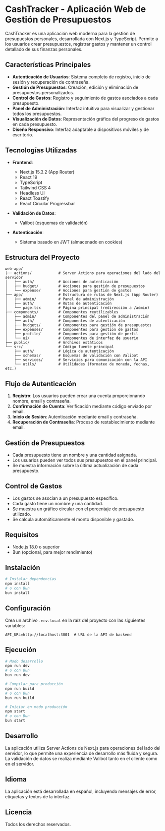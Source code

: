 # CashTracker - Aplicación Web de Gestión de Presupuestos

CashTracker es una aplicación web moderna para la gestión de presupuestos personales, desarrollada con Next.js y TypeScript. Permite a los usuarios crear presupuestos, registrar gastos y mantener un control detallado de sus finanzas personales.

## Características Principales

- **Autenticación de Usuarios**: Sistema completo de registro, inicio de sesión y recuperación de contraseña.
- **Gestión de Presupuestos**: Creación, edición y eliminación de presupuestos personalizados.
- **Control de Gastos**: Registro y seguimiento de gastos asociados a cada presupuesto.
- **Panel de Administración**: Interfaz intuitiva para visualizar y gestionar todos los presupuestos.
- **Visualización de Datos**: Representación gráfica del progreso de gastos en cada presupuesto.
- **Diseño Responsivo**: Interfaz adaptable a dispositivos móviles y de escritorio.

## Tecnologías Utilizadas

- **Frontend**:
  - Next.js 15.3.2 (App Router)
  - React 19
  - TypeScript
  - Tailwind CSS 4
  - Headless UI
  - React Toastify
  - React Circular Progressbar

- **Validación de Datos**:
  - Valibot (esquemas de validación)

- **Autenticación**:
  - Sistema basado en JWT (almacenado en cookies)

## Estructura del Proyecto

```
web-app/
├── actions/            # Server Actions para operaciones del lado del servidor
│   ├── auth/           # Acciones de autenticación
│   ├── budget/         # Acciones para gestión de presupuestos
│   └── expense/        # Acciones para gestión de gastos
├── app/                # Estructura de rutas de Next.js (App Router)
│   ├── admin/          # Panel de administración
│   ├── auth/           # Rutas de autenticación
│   └── page.tsx        # Página principal (redirección a /admin)
├── components/         # Componentes reutilizables
│   ├── admin/          # Componentes del panel de administración
│   ├── auth/           # Componentes de autenticación
│   ├── budgets/        # Componentes para gestión de presupuestos
│   ├── expenses/       # Componentes para gestión de gastos
│   ├── profile/        # Componentes para gestión de perfil
│   └── ui/             # Componentes de interfaz de usuario
├── public/             # Archivos estáticos
└── src/                # Código fuente principal
    ├── auth/           # Lógica de autenticación
    ├── schemas/        # Esquemas de validación con Valibot
    ├── services/       # Servicios para comunicación con la API
    └── utils/          # Utilidades (formateo de moneda, fechas, etc.)
```

## Flujo de Autenticación

1. **Registro**: Los usuarios pueden crear una cuenta proporcionando nombre, email y contraseña.
2. **Confirmación de Cuenta**: Verificación mediante código enviado por email.
3. **Inicio de Sesión**: Autenticación mediante email y contraseña.
4. **Recuperación de Contraseña**: Proceso de restablecimiento mediante email.

## Gestión de Presupuestos

- Cada presupuesto tiene un nombre y una cantidad asignada.
- Los usuarios pueden ver todos sus presupuestos en el panel principal.
- Se muestra información sobre la última actualización de cada presupuesto.

## Control de Gastos

- Los gastos se asocian a un presupuesto específico.
- Cada gasto tiene un nombre y una cantidad.
- Se muestra un gráfico circular con el porcentaje de presupuesto utilizado.
- Se calcula automáticamente el monto disponible y gastado.

## Requisitos

- Node.js 18.0 o superior
- Bun (opcional, para mejor rendimiento)

## Instalación

```bash
# Instalar dependencias
npm install
# o con Bun
bun install
```

## Configuración

Crea un archivo `.env.local` en la raíz del proyecto con las siguientes variables:

```
API_URL=http://localhost:3001  # URL de la API de backend
```

## Ejecución

```bash
# Modo desarrollo
npm run dev
# o con Bun
bun run dev

# Compilar para producción
npm run build
# o con Bun
bun run build

# Iniciar en modo producción
npm start
# o con Bun
bun start
```

## Desarrollo

La aplicación utiliza Server Actions de Next.js para operaciones del lado del servidor, lo que permite una experiencia de desarrollo más fluida y segura. La validación de datos se realiza mediante Valibot tanto en el cliente como en el servidor.

## Idioma

La aplicación está desarrollada en español, incluyendo mensajes de error, etiquetas y textos de la interfaz.

## Licencia

Todos los derechos reservados.
